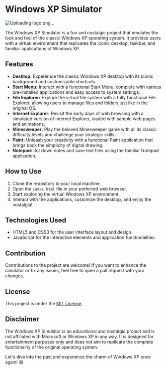 # Windows XP Simulator

![Uploading logo.png…]()


The Windows XP Simulator is a fun and nostalgic project that emulates the look and feel of the classic Windows XP operating system. It provides users with a virtual environment that replicates the iconic desktop, taskbar, and familiar applications of Windows XP.

## Features

- **Desktop:** Experience the classic Windows XP desktop with its iconic background and customizable shortcuts.
- **Start Menu:** Interact with a functional Start Menu, complete with various pre-installed applications and easy access to system settings.
- **File Explorer:** Explore the virtual file system with a fully functional File Explorer, allowing users to manage files and folders just like in the original OS.
- **Internet Explorer:** Revisit the early days of web browsing with a simulated version of Internet Explorer, loaded with sample web pages and animations.
- **Minesweeper:** Play the beloved Minesweeper game with all its classic difficulty levels and challenge your strategic skills.
- **Paint:** Unleash your creativity with a functional Paint application that brings back the simplicity of digital drawing.
- **Notepad:** Jot down notes and save text files using the familiar Notepad application.

## How to Use

1. Clone the repository to your local machine.
2. Open the `index.html` file in your preferred web browser.
3. Start exploring the virtual Windows XP environment.
4. Interact with the applications, customize the desktop, and enjoy the nostalgia!

## Technologies Used

- HTML5 and CSS3 for the user interface layout and design.
- JavaScript for the interactive elements and application functionalities.

## Contribution

Contributions to the project are welcome! If you want to enhance the simulator or fix any issues, feel free to open a pull request with your changes.

## License

This project is under the [MIT License](link_to_license).

## Disclaimer

The Windows XP Simulator is an educational and nostalgic project and is not affiliated with Microsoft or Windows XP in any way. It is designed for entertainment purposes only and does not aim to replicate the complete functionality of the original operating system.

Let's dive into the past and experience the charm of Windows XP once again! 😄
